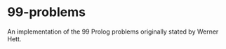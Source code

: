 99-problems
===========

An implementation of the 99 Prolog problems originally stated by Werner Hett.
